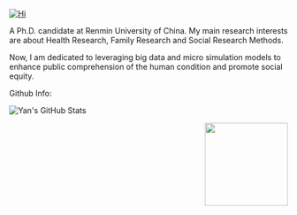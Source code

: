[![Hi](https://readme-typing-svg.demolab.com?font=Didact+Gothic&size=36&pause=1000&color=1C2B2F&width=435&lines=Hi!+This+is+Yu-Teng.+)](https://git.io/typing-svg)

A Ph.D. candidate at Renmin University of China. My main research interests are about Health Research, Family Research and Social Research Methods. 

Now, I am dedicated to leveraging big data and micro simulation models to enhance public comprehension of the human condition and promote social equity.


Github Info:

![Yan's GitHub Stats](https://blog-count.vercel.app/api?username=yanyuteng&theme=graywhite&hide=contribs,prs)

<img align='right' src="https://komarev.com/ghpvc/?username=yanyuteng&color=gray" width="150">

